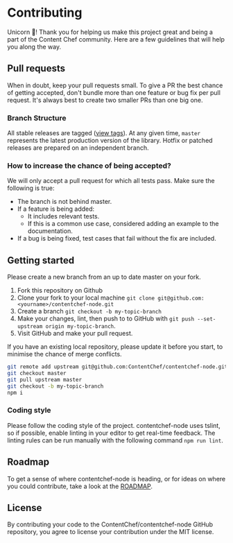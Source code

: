 # Contributing

Unicorn 🦄! Thank you for helping us make this project great and being a part of the Content Chef community. 
Here are a few guidelines that will help you along the way.

## Pull requests

When in doubt, keep your pull requests small. 
To give a PR the best chance of getting accepted, don't bundle more than one feature or bug fix per pull request. 
It's always best to create two smaller PRs than one big one.

### Branch Structure

All stable releases are tagged ([view tags](https://github.com/ContentChef/contentchef-node/tags)).
At any given time, `master` represents the latest production version of the library.
Hotfix or patched releases are prepared on an independent branch.

### How to increase the chance of being accepted?

We will only accept a pull request for which all tests pass. Make sure the following is true:
- The branch is not behind master.
- If a feature is being added:
   - It includes relevant tests.
   - If this is a common use case, considered adding an example to the documentation.
- If a bug is being fixed, test cases that fail without the fix are included.

## Getting started

Please create a new branch from an up to date master on your fork. 

1. Fork this repository on Github
2. Clone your fork to your local machine `git clone git@github.com:<yourname>/contentchef-node.git`
3. Create a branch `git checkout -b my-topic-branch`
4. Make your changes, lint, then push to to GitHub with `git push --set-upstream origin my-topic-branch`.
5. Visit GitHub and make your pull request.

If you have an existing local repository, please update it before you start, to minimise the chance of merge conflicts.
```sh
git remote add upstream git@github.com:ContentChef/contentchef-node.git
git checkout master
git pull upstream master
git checkout -b my-topic-branch
npm i
```

### Coding style

Please follow the coding style of the project. contentchef-node uses tslint, so if possible, enable linting in your editor to get real-time feedback. 
The linting rules can be run manually with the following command `npm run lint`.

## Roadmap

To get a sense of where contentchef-node is heading, or for ideas on where you could contribute, take a look at the [ROADMAP](https://github.com/ContentChef/contentchef-node/blob/master/ROADMAP.md).

## License

By contributing your code to the ContentChef/contentchef-node GitHub repository, you agree to license your contribution under the MIT license.